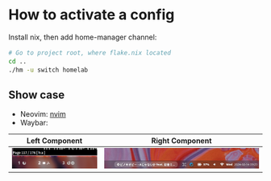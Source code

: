# How to activate a config

Install nix, then add home-manager channel:

```bash
# Go to project root, where flake.nix located
cd ..
./hm -u switch homelab
```

## Show case

- Neovim: [nvim](https://github.com/Avimitin/nvim)
- Waybar:

| Left Component                             | Right Component                              |
|--------------------------------------------|----------------------------------------------|
| ![left](../assets/imgs/left-component.png) | ![right](../assets/imgs/right-component.png) |

